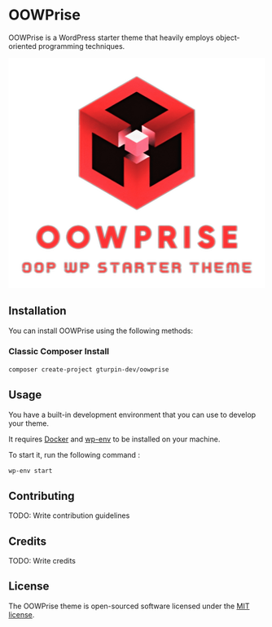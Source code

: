 # OOWPrise
OOWPrise is a WordPress starter theme that heavily employs object-oriented programming techniques.

<p align="center">
  <img src="./screenshot.png" alt="OOWPrise Logo">
</p>

## Installation

You can install OOWPrise using the following methods:

### Classic Composer Install

```sh
composer create-project gturpin-dev/oowprise
```

## Usage

You have a built-in development environment that you can use to develop your theme.

It requires [Docker](https://www.docker.com/) and [wp-env](https://developer.wordpress.org/block-editor/reference-guides/packages/packages-env/) to be installed on your machine.

To start it, run the following command :

```sh
wp-env start
```

## Contributing

TODO: Write contribution guidelines

## Credits

TODO: Write credits

## License

The OOWPrise theme is open-sourced software licensed under the [MIT license](LICENSE.md).
